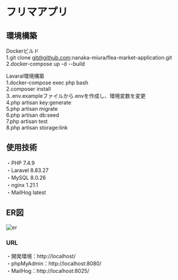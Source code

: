 # フリマアプリ
## 環境構築
Dockerビルド  
1.git clone git@github.com:nanaka-miura/flea-market-application.git  
2.docker-compose up -d --build  

Lavaral環境構築  
1.docker-compose exec php bash  
2.composer install  
3..env.exampleファイルから.envを作成し、環境変数を変更  
4.php artisan key:generate  
5.php artisan migrate  
6.php artisan db:seed  
7.php artisan test  
8.php artisan storage:link  


## 使用技術
・PHP 7.4.9  
・Laravel 8.83.27  
・MySQL 8.0.26  
・nginx 1.21.1  
・MailHog latest  

## ER図
![er](https://github.com/user-attachments/assets/c66d0511-5706-4380-a066-d4a83e72ff3e)

  

### URL
・開発環境：http://localhost/  
・phpMyAdmin：http://localhost:8080/  
・MailHog：http://localhost:8025/

